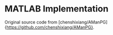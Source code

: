 # MATLAB Implementation

Original source code from [chenshixiang/AManPG]{https://github.com/chenshixiang/AManPG}.
